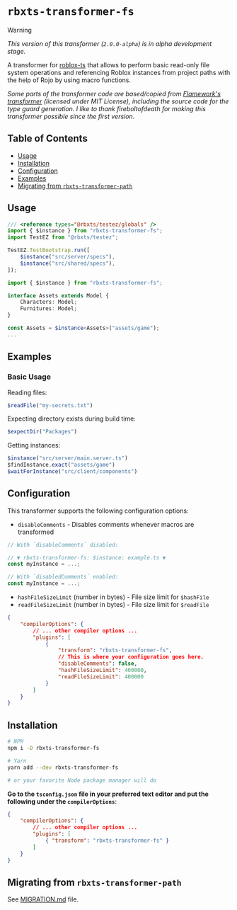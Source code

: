 # `rbxts-transformer-fs`

> [!WARNING]
> _This version of this transformer (`2.0.0-alpha`) is in alpha development stage._

A transformer for [roblox-ts](https://github.com/roblox-ts/roblox-ts) that allows to perform basic read-only file system operations and referencing Roblox instances from project paths with the help of Rojo by using macro functions.

*Some parts of the transformer code are based/copied from [Flamework's transformer](https://github.com/rbxts-flamework/transformer) (licensed under MIT License), including the source code for the type guard generation. I like to thank fireboltofdeath for making this transformer possible since the first version.*

## Table of Contents
- [Usage](#usage)
- [Installation](#installation)
- [Configuration](#configuration)
- [Examples](#examples)
- [Migrating from `rbxts-transformer-path`](#migrating-from-rbxts-transformer-path)

## Usage
```ts
/// <reference types="@rbxts/testez/globals" />
import { $instance } from "rbxts-transformer-fs";
import TestEZ from "@rbxts/testez";

TestEZ.TestBootstrap.run([
    $instance("src/server/specs"),
    $instance("src/shared/specs"),
]);
```
```ts
import { $instance } from "rbxts-transformer-fs";

interface Assets extends Model {
    Characters: Model;
    Furnitures: Model;
}

const Assets = $instance<Assets>("assets/game");
...
```

## Examples

### Basic Usage

Reading files:
```ts
$readFile("my-secrets.txt")
```

Expecting directory exists during build time:
```ts
$expectDir("Packages")
```

Getting instances:
```ts
$instance("src/server/main.server.ts")
$findInstance.exact("assets/game")
$waitForInstance("src/client/components")
```

## Configuration
This transformer supports the following configuration options:
- `disableComments` - Disables comments whenever macros are transformed
```ts
// With `disableComments` disabled:

// ▼ rbxts-transformer-fs: $instance: example.ts ▼
const myInstance = ...;

// With `disabledComments` enabled:
const myInstance = ...;
```

- `hashFileSizeLimit` (number in bytes) - File size limit for `$hashFile`
- `readFileSizeLimit` (number in bytes) - File size limit for `$readFile`

```json
{
    "compilerOptions": {
        // ... other compiler options ...
        "plugins": [
            {
                "transform": "rbxts-transformer-fs",
                // This is where your configuration goes here.
                "disableComments": false,
                "hashFileSizeLimit": 400000,
                "readFileSizeLimit": 400000
            }
        ]
    }
}
```

## Installation
```sh
# NPM
npm i -D rbxts-transformer-fs

# Yarn
yarn add --dev rbxts-transformer-fs

# or your favorite Node package manager will do
```

**Go to the `tsconfig.json` file in your preferred text editor and put the following under the `compilerOptions`**:
```json
{
    "compilerOptions": {
        // ... other compiler options ...
        "plugins": [
            { "transform": "rbxts-transformer-fs" }
        ]
    }
}
```

## Migrating from `rbxts-transformer-path`
See [MIGRATION.md](MIGRATION.md) file.
